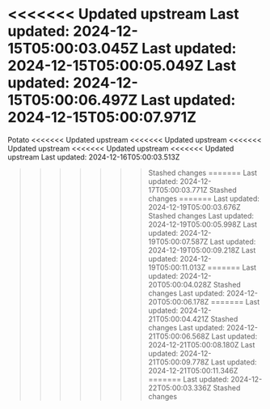 <<<<<<< Updated upstream
Last updated: 2024-12-15T05:00:03.045Z
Last updated: 2024-12-15T05:00:05.049Z
Last updated: 2024-12-15T05:00:06.497Z
Last updated: 2024-12-15T05:00:07.971Z
=======
Potato
<<<<<<< Updated upstream
<<<<<<< Updated upstream
<<<<<<< Updated upstream
<<<<<<< Updated upstream
<<<<<<< Updated upstream
Last updated: 2024-12-16T05:00:03.513Z
>>>>>>> Stashed changes
=======
Last updated: 2024-12-17T05:00:03.771Z
>>>>>>> Stashed changes
=======
Last updated: 2024-12-19T05:00:03.676Z
>>>>>>> Stashed changes
Last updated: 2024-12-19T05:00:05.998Z
Last updated: 2024-12-19T05:00:07.587Z
Last updated: 2024-12-19T05:00:09.218Z
Last updated: 2024-12-19T05:00:11.013Z
=======
Last updated: 2024-12-20T05:00:04.028Z
>>>>>>> Stashed changes
Last updated: 2024-12-20T05:00:06.178Z
=======
Last updated: 2024-12-21T05:00:04.421Z
>>>>>>> Stashed changes
Last updated: 2024-12-21T05:00:06.568Z
Last updated: 2024-12-21T05:00:08.180Z
Last updated: 2024-12-21T05:00:09.778Z
Last updated: 2024-12-21T05:00:11.346Z
=======
Last updated: 2024-12-22T05:00:03.336Z
>>>>>>> Stashed changes
